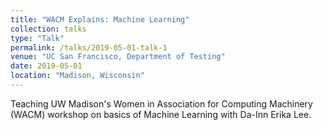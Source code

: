 ```yaml
---
title: "WACM Explains: Machine Learning"
collection: talks
type: "Talk"
permalink: /talks/2019-05-01-talk-1
venue: "UC San Francisco, Department of Testing"
date: 2019-05-01
location: "Madison, Wisconsin"
---
```


Teaching UW Madison's Women in Association for Computing Machinery (WACM) workshop on basics of Machine Learning with Da-Inn Erika Lee. 

